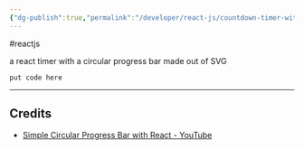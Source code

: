 ```yaml
---
{"dg-publish":true,"permalink":"/developer/react-js/countdown-timer-with-svg-circle/","noteIcon":""}
---
```


#reactjs 

a react timer with a circular progress bar made out of SVG

```shell
put code here
```

---
## Credits
- [Simple Circular Progress Bar with React - YouTube](https://www.youtube.com/watch?v=H1W_SeoouAI)